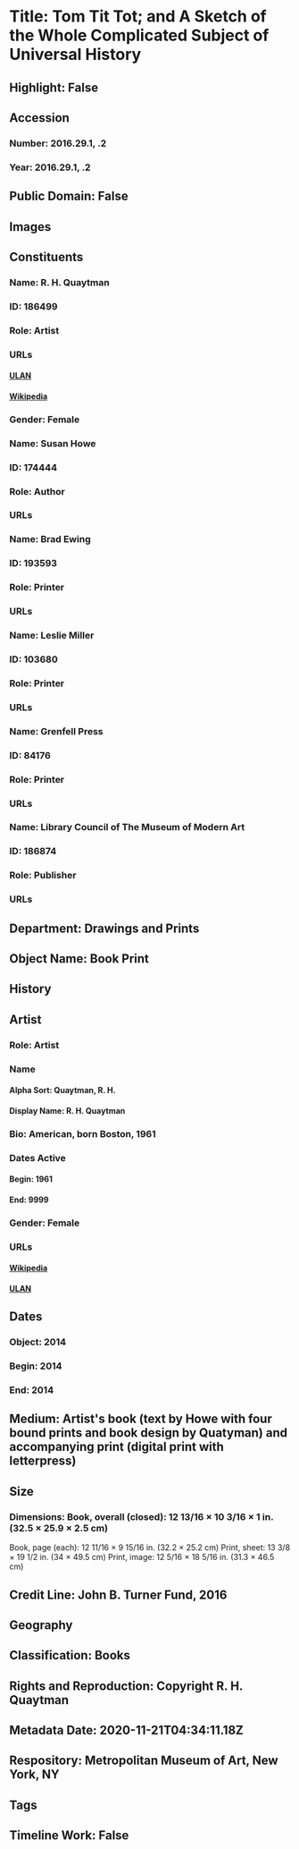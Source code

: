 # Title: Tom Tit Tot; and A Sketch of the Whole Complicated Subject of Universal History
## Highlight: False
## Accession
### Number: 2016.29.1, .2
### Year: 2016.29.1, .2
## Public Domain: False
## Images
## Constituents
### Name: R. H. Quaytman
### ID: 186499
### Role: Artist
### URLs
#### [ULAN](http://vocab.getty.edu/page/ulan/500294143)
#### [Wikipedia](https://www.wikidata.org/wiki/Q13560749)
### Gender: Female
### Name: Susan Howe
### ID: 174444
### Role: Author
### URLs
### Name: Brad Ewing
### ID: 193593
### Role: Printer
### URLs
### Name: Leslie Miller
### ID: 103680
### Role: Printer
### URLs
### Name: Grenfell Press
### ID: 84176
### Role: Printer
### URLs
### Name: Library Council of The Museum of Modern Art
### ID: 186874
### Role: Publisher
### URLs
## Department: Drawings and Prints
## Object Name: Book Print
## History
## Artist
### Role: Artist
### Name
#### Alpha Sort: Quaytman, R. H.
#### Display Name: R. H. Quaytman
### Bio: American, born Boston, 1961
### Dates Active
#### Begin: 1961
#### End: 9999
### Gender: Female
### URLs
#### [Wikipedia](https://www.wikidata.org/wiki/Q13560749)
#### [ULAN](http://vocab.getty.edu/page/ulan/500294143)
## Dates
### Object: 2014
### Begin: 2014
### End: 2014
## Medium: Artist's book (text by Howe with four bound prints and book design by Quatyman) and accompanying print (digital print with letterpress)
## Size
### Dimensions: Book, overall (closed): 12 13/16 × 10 3/16 × 1 in. (32.5 × 25.9 × 2.5 cm)
Book, page (each): 12 11/16 × 9 15/16 in. (32.2 × 25.2 cm)
Print, sheet: 13 3/8 × 19 1/2 in. (34 × 49.5 cm)
Print, image: 12 5/16 × 18 5/16 in. (31.3 × 46.5 cm)
## Credit Line: John B. Turner Fund, 2016
## Geography
## Classification: Books
## Rights and Reproduction: Copyright R. H. Quaytman
## Metadata Date: 2020-11-21T04:34:11.18Z
## Respository: Metropolitan Museum of Art, New York, NY
## Tags
## Timeline Work: False